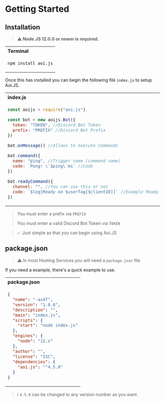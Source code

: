 # Getting Started

## Installation
> **⚠ Node.JS 12.0.0 or newer is required.**

<table>
  <tr>
  <th align="left">Terminal</th>
  </tr>
  <tr>
  <td>

  ```bash
  npm install aoi.js
  ```

  </td>
  </tr>
</table>

Once this has installed you can begin the following file `index.js` to setup Aoi.JS.

<table>
  <tr>
  <th align="left">index.js</th>
  </tr>
  <tr>
  <td>

  ```javascript
  const aoijs = require("aoi.js")

  const bot = new aoijs.Bot({
    token: "TOKEN", //Discord Bot Token
    prefix: "PREFIX" //Discord Bot Prefix
  })

  bot.onMessage() //Allows to execute Commands

  bot.command({
    name: "ping", //Trigger name (command name)
    code: `Pong! \`$ping\`ms` //Code
  })

  bot.readyCommand({
    channel: "", //You can use this or not
    code: `$log[Ready on $userTag[$clientID]]` //Example Ready on Client
  })
  ```

  </td>
  </tr>
</table>

> You must enter a prefix via `PREFIX`
>
> You must enter a valid Discord Bot Token via `TOKEN`

> ✅ Just simple as that you can begin using Aoi.JS

## package.json

> ⚠ In most Hosting Services you will need a `package.json` file

If you need a example, there's a quick example to use.

<table>
  <tr>
  <th align="left">package.json</th>
  </tr>
  <tr>
  <td>

  ```json
  {
    "name": "-asdf",
    "version": "1.0.0",
    "description": "",
    "main": "index.js",
    "scripts": {
      "start": "node index.js"
    },
    "engines": {
      "node": "12.x"
    },
    "author": "",
    "license": "ISC",
    "dependencies": {
      "aoi.js": "^4.5.0"
    }
  }
  ```
  </td>
  </tr>
</table>

> ℹ️ `4.5.0` can be changed to any version number as you want.
